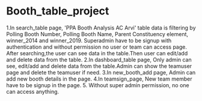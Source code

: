 # Booth_table_project

1.In search_table page, 'PPA Booth Analysis AC Arvi' table data is filtering by Polling Booth Number, Polling Booth Name, Parent Constituency element, winner_2014 and winner_2019. Superadmin have to be signup with authentication and without permission no user or team can access page. After searching,the user can see data in the table.Then user can edit/add and delete data from the table.
2.In dashboard_table page, Only admin can see, edit/add and delete data from the table.Admin can show the teamuser page and delete the teamuser if need.
3.In new_booth_add page, Admin can add new booth details in the page.
4.In teamsign_page, New team member have to be signup in the page.
5. Without super admin permission, no one can access anything.

